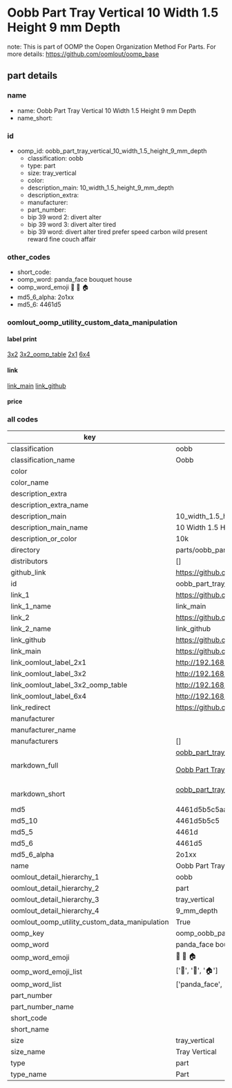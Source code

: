 # Oobb Part Tray Vertical 10 Width 1.5 Height 9 mm Depth  

note: This is part of OOMP the Oopen Organization Method For Parts. For more details: https://github.com/oomlout/oomp_base

##  part details
  







### name
* name: Oobb Part Tray Vertical 10 Width 1.5 Height 9 mm Depth
* name_short: 
### id
* oomp_id: oobb_part_tray_vertical_10_width_1.5_height_9_mm_depth
  * classification: oobb
  * type: part
  * size: tray_vertical
  * color: 
  * description_main: 10_width_1.5_height_9_mm_depth
  * description_extra: 
  * manufacturer: 
  * part_number: 
  * bip 39 word 2: divert alter
  * bip 39 word 3: divert alter tired
  * bip 39 word: divert alter tired prefer speed carbon wild present reward fine couch affair

### other_codes
* short_code: 
* oomp_word: panda_face bouquet house
* oomp_word_emoji :panda_face: :bouquet: :house:
* md5_6_alpha: 2o1xx
* md5_6: 4461d5






### oomlout_oomp_utility_custom_data_manipulation
#### label print
[3x2](http://192.168.1.245:1112/?label=oomp%202o1xx)
[3x2_oomp_table](http://192.168.1.108:1112/?label=oomp%202o1xx)
[2x1](http://192.168.1.242:1112/?label=oomp%202o1xx)
[6x4](http://192.168.1.55:1112/?label=oomp%202o1xx)    

#### link

[link_main](https://github.com/oomlout/oomlout_oomp_version_1_messy/tree/main/parts/oobb_part_tray_vertical_10_width_1.5_height_9_mm_depth) [link_github](https://github.com/oomlout/oomlout_oomp_version_1_messy/tree/main/parts/oobb_part_tray_vertical_10_width_1.5_height_9_mm_depth)                             

#### price







### all codes 
| key | value |  
| --- | --- |  
| classification | oobb |  
| classification_name | Oobb |  
| color |  |  
| color_name |  |  
| description_extra |  |  
| description_extra_name |  |  
| description_main | 10_width_1.5_height_9_mm_depth |  
| description_main_name | 10 Width 1.5 Height 9 mm Depth |  
| description_or_color | 10k |  
| directory | parts/oobb_part_tray_vertical_10_width_1.5_height_9_mm_depth |  
| distributors | [] |  
| github_link | https://github.com/oomlout/oomlout_oomp_part_src/tree/main/parts/oobb_part_tray_vertical_10_width_1.5_height_9_mm_depth |  
| id | oobb_part_tray_vertical_10_width_1.5_height_9_mm_depth |  
| link_1 | https://github.com/oomlout/oomlout_oomp_version_1_messy/tree/main/parts/oobb_part_tray_vertical_10_width_1.5_height_9_mm_depth |  
| link_1_name | link_main |  
| link_2 | https://github.com/oomlout/oomlout_oomp_version_1_messy/tree/main/parts/oobb_part_tray_vertical_10_width_1.5_height_9_mm_depth |  
| link_2_name | link_github |  
| link_github | https://github.com/oomlout/oomlout_oomp_version_1_messy/tree/main/parts/oobb_part_tray_vertical_10_width_1.5_height_9_mm_depth |  
| link_main | https://github.com/oomlout/oomlout_oomp_version_1_messy/tree/main/parts/oobb_part_tray_vertical_10_width_1.5_height_9_mm_depth |  
| link_oomlout_label_2x1 | http://192.168.1.242:1112/?label=oomp%202o1xx |  
| link_oomlout_label_3x2 | http://192.168.1.245:1112/?label=oomp%202o1xx |  
| link_oomlout_label_3x2_oomp_table | http://192.168.1.108:1112/?label=oomp%202o1xx |  
| link_oomlout_label_6x4 | http://192.168.1.55:1112/?label=oomp%202o1xx |  
| link_redirect | https://github.com/oomlout/oomlout_oomp_version_1_messy/tree/main/parts/oobb_part_tray_vertical_10_width_1.5_height_9_mm_depth |  
| manufacturer |  |  
| manufacturer_name |  |  
| manufacturers | [] |  
| markdown_full | [oobb_part_tray_vertical_10_width_1.5_height_9_mm_depth](none)<br>[](none)<br>[Oobb Part Tray Vertical 10 Width 1.5 Height 9 Mm Depth](none)<br><br> |  
| markdown_short | [oobb_part_tray_vertical_10_width_1.5_height_9_mm_depth](none)<br><br> |  
| md5 | 4461d5b5c5aa1f6089e88a9dc541d9fe |  
| md5_10 | 4461d5b5c5 |  
| md5_5 | 4461d |  
| md5_6 | 4461d5 |  
| md5_6_alpha | 2o1xx |  
| name | Oobb Part Tray Vertical 10 Width 1.5 Height 9 mm Depth |  
| oomlout_detail_hierarchy_1 | oobb |  
| oomlout_detail_hierarchy_2 | part |  
| oomlout_detail_hierarchy_3 | tray_vertical |  
| oomlout_detail_hierarchy_4 | 9_mm_depth |  
| oomlout_oomp_utility_custom_data_manipulation | True |  
| oomp_key | oomp_oobb_part_tray_vertical_10_width_1.5_height_9_mm_depth |  
| oomp_word | panda_face bouquet house |  
| oomp_word_emoji | :panda_face: :bouquet: :house: |  
| oomp_word_emoji_list | [':panda_face:', ':bouquet:', ':house:'] |  
| oomp_word_list | ['panda_face', 'bouquet', 'house'] |  
| part_number |  |  
| part_number_name |  |  
| short_code |  |  
| short_name |  |  
| size | tray_vertical |  
| size_name | Tray Vertical |  
| type | part |  
| type_name | Part |  
